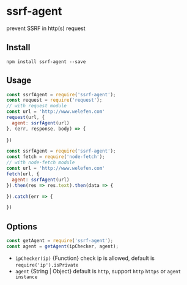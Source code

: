 # ssrf-agent

prevent SSRF in http(s) request

## Install

```
npm install ssrf-agent --save
```

## Usage

```js
const ssrfAgent = require('ssrf-agent');
const request = require('request');
// with request module
const url = 'http://www.welefen.com'
request(url, {
  agent: ssrfAgent(url)
}, (err, response, body) => {
  
})
```

```js
const ssrfAgent = require('ssrf-agent');
const fetch = require('node-fetch');
// with node-fetch module
const url = 'http://www.welefen.com'
fetch(url, {
  agent: ssrfAgent(url)
}).then(res => res.text).then(data => {

}).catch(err => {

})
```

## Options

```js
const getAgent = require('ssrf-agent');
const agent = getAgent(ipChecker, agent);
```
* `ipChecker(ip)` {Function} check ip is allowed, default is `require('ip').isPrivate`
* `agent`  {String | Object} default is `http`, support `http` `https` or `agent instance`